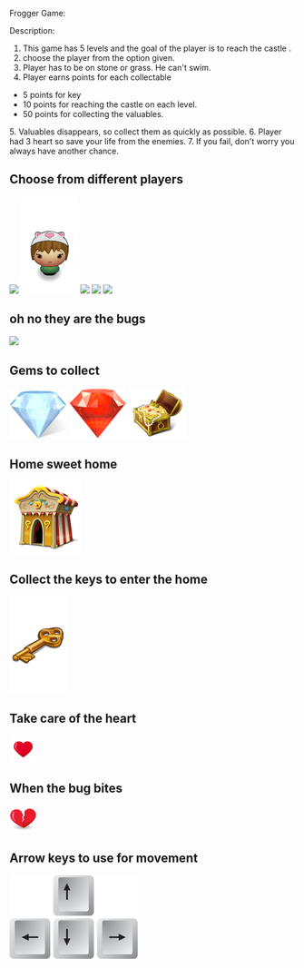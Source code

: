 Frogger Game:

Description: 

1. This game has 5 levels and the goal of the player is to reach the castle .
2. choose the player from the option given.
3. Player has to be on stone or grass. He can't swim.
4. Player earns points for each collectable
<ul>
<li> 5 points for key</li>
<li> 10 points for reaching the castle on each level. </li>
<li> 50 points for collecting the valuables. </li>
</ul>
5. Valuables disappears, so collect them as quickly as possible.
6. Player had 3 heart so save your life from the enemies.
7. If you fail, don't worry you always have another chance.

<h2> Choose from different players </h2>
<img src="https://github.com/PriyaSuriyamurthi/frontend-nanodegree-arcade-game/blob/master/images/char-boy.png">
<img src="https://github.com/PriyaSuriyamurthi/frontend-nanodegree-arcade-game/blob/master/images/char-girl.png">
<img src="https://github.com/PriyaSuriyamurthi/frontend-nanodegree-arcade-game/blob/master/images/char-horn-girl.png">
<img src="https://github.com/PriyaSuriyamurthi/frontend-nanodegree-arcade-game/blob/master/images/char-pink-girl.png">
<img src="https://github.com/PriyaSuriyamurthi/frontend-nanodegree-arcade-game/blob/master/images/char-princess-girl.png">

<h2> oh no they are the bugs </h2>
<img src="https://github.com/PriyaSuriyamurthi/frontend-nanodegree-arcade-game/blob/master/images/enemy-bug.png">

<h2> Gems to collect </h2>
<img src="https://github.com/PriyaSuriyamurthi/frontend-nanodegree-arcade-game/blob/master/images/diamond-icon.png">
<img src="https://github.com/PriyaSuriyamurthi/frontend-nanodegree-arcade-game/blob/master/images/gem-icon.png">
<img src="https://github.com/PriyaSuriyamurthi/frontend-nanodegree-arcade-game/blob/master/images/treasure.png">

<h2> Home sweet home </h2>
<img src="https://github.com/PriyaSuriyamurthi/frontend-nanodegree-arcade-game/blob/master/images/home-icon.png">

<h2> Collect the keys to enter the home </h2>
<img src="https://github.com/PriyaSuriyamurthi/frontend-nanodegree-arcade-game/blob/master/images/key-icon.png">

<h2> Take care of the heart </h2>
<img src="https://github.com/PriyaSuriyamurthi/frontend-nanodegree-arcade-game/blob/master/images/Heart.png">

<h2> When the bug bites </h2>
<img src="https://github.com/PriyaSuriyamurthi/frontend-nanodegree-arcade-game/blob/master/images/heart-broken.png">

<h2> Arrow keys to use for movement </h2>
<img src="https://github.com/PriyaSuriyamurthi/frontend-nanodegree-arcade-game/blob/master/images/arrow_keys.png">
